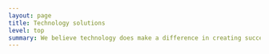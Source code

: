 ```yaml
---
layout: page
title: Technology solutions
level: top
summary: We believe technology does make a difference in creating successful web-applications. Therefore Lunatech prides itself in being technologically innovative. We have smiling and friendly developers that can extend your in-house development team or that run projects by themselves.
---
```

